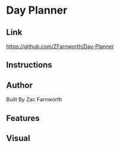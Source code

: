 # Day Planner


## Link
https://github.com/ZFarnworth/Day-Planner


## Instructions


## Author
Built By Zac Farnworth

## Features


## Visual